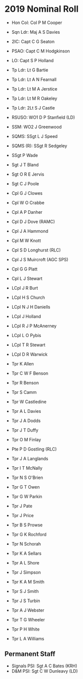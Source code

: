 # 2019 Nominal Roll

* Hon Col: Col P M Cooper
* Sqn Ldr: Maj A S Davies
* 2IC: Capt C G Seaton
* PSAO: Capt C M Hodgkinson
* LO: Capt S P Holland
* Tp Ldr: Lt G Bartie
* Tp Ldr: Lt A N Fearnall
* Tp Ldr: Lt M A Jerstice
* Tp Ldr: Lt M R Oakeley
* Tp Ldr: 2Lt S J Castle
* RSUSO: WO1 D P Stanfield (LD)
* SSM: WO2 J Greenwood
* SQMS: SSgt L J Speed
* SQMS (R): SSgt R Sedgeley

* SSgt P Wade
* Sgt J T Bland
* Sgt O R E Jervis
* Sgt C J Poole
* Cpl G J Clowes
* Cpl W O Crabbe
* Cpl A P Danher
* Cpl D J Dove (RAMC)
* Cpl J A Hammond
* Cpl M W Knott
* Cpl S D Longhurst (RLC)
* Cpl J S Muircroft (AGC SPS)
* Cpl G G Platt
* Cpl L J Stewart
* LCpl J R Burt
* LCpl H S Church
* LCpl N J H Daniells
* LCpl J Holland
* LCpl R J P McAnerney
* LCpl L O Pybis
* LCpl T R Stewart
* LCpl D R Warwick
* Tpr K Allen
* Tpr C W F Benson
* Tpr R Benson
* Tpr S Camm
* Tpr W Castledine
* Tpr A L Davies
* Tpr J A Dodds
* Tpr J T Duffy
* Tpr O M Finlay
* Pte P D Gostling (RLC)
* Tpr J A Langlands
* Tpr I T McNally
* Tpr N S O'Brien
* Tpr G T Owen
* Tpr G W Parkin
* Tpr J Pate
* Tpr J Price
* Tpr B S Prowse
* Tpr G K Rochford
* Tpr N Schorah
* Tpr K A Sellars
* Tpr A L Shore
* Tpr J Simpson
* Tpr K A M Smith
* Tpr S J Smith
* Tpr J S Turbin
* Tpr A J Webster
* Tpr T G Wheeler
* Tpr P H White
* Tpr L A Williams

## Permanent Staff

* Signals PSI: Sgt A C Bates (KRH)
* D&M PSI: Sgt C W Dunleavy (LD)
